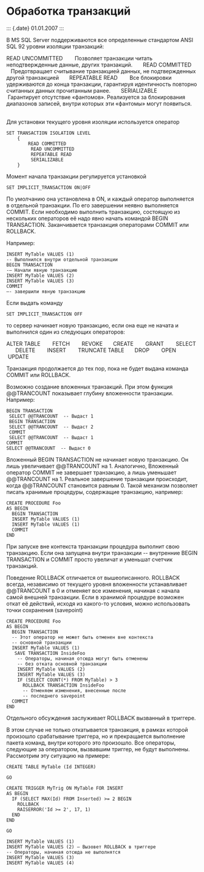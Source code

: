 Обработка транзакций
====================

::: {.date}
01.01.2007
:::

В MS SQL Server поддерживаются все определенные стандартом ANSI SQL 92
уровни изоляции транзакций:

READ UNCOMMITTED        Позволяет транзакции читать неподтвержденные
данные, других транзакций.       READ COMMITTED        Предотвращает
считывание транзакцией данных, не подтвержденных другой транзакцией    
  REPEATABLE READ        Все блокировки удерживаются до конца
транзакции, гарантируя идентичность повторно считанных данных
прочитанным ранее.       SERIALIZABLE        Гарантирует отсутствие
«фантомов». Реализуется за блокирования диапазонов записей, внутри
которых эти «фантомы» могут появиться.      

Для установки текущего уровня изоляции используется оператор

    SET TRANSACTION ISOLATION LEVEL
        {
            READ COMMITTED 
             READ UNCOMMITTED 
             REPEATABLE READ 
             SERIALIZABLE
        }

Момент начала транзакции регулируется установкой

    SET IMPLICIT_TRANSACTION ON|OFF

По умолчанию она установлена в ON, и каждый оператор выполняется в
отдельной транзакции. По его завершении неявно выполняется COMMIT. Если
необходимо выполнить транзакцию, состоящую из нескольких операторов её
надо явно начать командой BEGIN TRANSACTION. Заканчивается транзакция
операторами COMMIT или ROLLBACK.

Например:

    INSERT MyTable VALUES (1)
    -- Выполнился внутри отдельной транзакции
    BEGIN TRANSACTION
    -– Начали явную транзакцию
    INSERT MyTable VALUES (2) 
    INSERT MyTable VALUES (3) 
    COMMIT
    –- завершили явную транзакцию

Если выдать команду

    SET IMPLICIT_TRANSACTION OFF

то сервер начинает новую транзакцию, если она еще не начата и выполнился
один из следующих операторов:

ALTER TABLE        FETCH        REVOKE       CREATE        GRANT      
 SELECT       DELETE        INSERT        TRUNCATE TABLE       DROP    
   OPEN        UPDATE      

Транзакция продолжается до тех пор, пока не будет выдана команда COMMIT
или ROLLBACK.

Возможно создание вложенных транзакций. При этом функция @\@TRANCOUNT
показывает глубину вложенности транзакции. Например:

    BEGIN TRANSACTION
     SELECT @@TRANCOUNT  -- Выдаст 1
     BEGIN TRANSACTION
     SELECT @@TRANCOUNT  -- Выдаст 2
     COMMIT
     SELECT @@TRANCOUNT  -- Выдаст 1
    COMMIT
    SELECT @@TRANCOUNT  -- Выдаст 0

Вложенный BEGIN TRANSACTION не начинает новую транзакцию. Он лишь
увеличивает @\@TRANCOUNT на 1. Аналогично, Вложенный оператор COMMIT не
завершает транзакцию, а лишь уменьшает @\@TRANCOUNT на 1. Реальное
завершение транзакции происходит, когда @\@TRANCOUNT становится равным
0. Такой механизм позволяет писать хранимые процедуры, содержащие
транзакцию, например:

    CREATE PROCEDURE Foo 
    AS BEGIN
      BEGIN TRANSACTION
      INSERT MyTable VALUES (1)
      INSERT MyTable VALUES (1)
      COMMIT
    END

При запуске вне контекста транзакции процедура выполнит свою транзакцию.
Если она запущена внутри транзакции -- внутренние BEGIN TRANSACTION и
COMMIT просто увеличат и уменьшат счетчик транзакций.

Поведение ROLLBACK отличается от вышеописанного. ROLLBACK всегда,
независимо от текущего уровня вложенности устанавливает @\@TRANCOUNT в 0
и отменяет все изменения, начиная с начала самой внешней транзакции.
Если в хранимой процедуре возможен откат её действий, исходя из
какого-то условия, можно использовать точки сохранения (savepoint)

    CREATE PROCEDURE Foo 
    AS BEGIN
      BEGIN TRANSACTION
      -- Этот оператор не может быть отменен вне контекста
      -- основной транзакции
      INSERT MyTable VALUES (1)
       SAVE TRANSACTION InsideFoo
        -- Операторы, начиная отсюда могут быть отменены
        -- без отката основной транзакции
        INSERT MyTable VALUES (2)
        INSERT MyTable VALUES (3)
        IF (SELECT COUNT(*) FROM MyTable) > 3
          ROLLBACK TRANSACTION InsideFoo
          -- Отменяем изменения, внесенные после
          -- последнего savepoint
      COMMIT
    END

Отдельного обсуждения заслуживает ROLLBACK вызванный в триггере.

В этом случае не только откатывается транзакция, в рамках которой
произошло срабатывание триггера, но и прекращается выполнение пакета
команд, внутри которого это произошло. Все операторы, следующие за
оператором, вызвавшим триггер, не будут выполнены. Рассмотрим эту
ситуацию на примере:

    CREATE TABLE MyTable (Id INTEGER)

    GO

    CREATE TRIGGER MyTrig ON MyTable FOR INSERT 
    AS BEGIN
      IF (SELECT MAX(Id) FROM Inserted) >= 2 BEGIN
        ROLLBACK
        RAISERROR('Id >= 2', 17, 1)
      END
    END

    GO

    INSERT MyTable VALUES (1)
    INSERT MyTable VALUES (2) – Вызовет ROLLBACK в триггере
    -- Операторы, начиная отсюда не выполнятся
    INSERT MyTable VALUES (3)
    INSERT MyTable VALUES (4)
